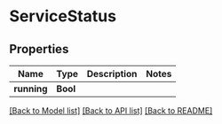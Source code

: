 # ServiceStatus

## Properties

Name | Type | Description | Notes
------------ | ------------- | ------------- | -------------
**running** | **Bool** |  | 

[[Back to Model list]](../README.md#documentation-for-models) [[Back to API list]](../README.md#documentation-for-api-endpoints) [[Back to README]](../README.md)



